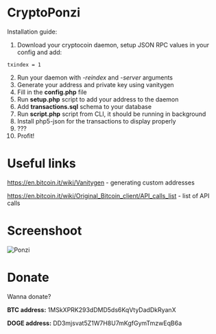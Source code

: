 CryptoPonzi
===========
Installation guide:

1. Download your cryptocoin daemon, setup JSON RPC values in your config and add:
```
txindex = 1
```
2. Run your daemon with _-reindex_ and _-server_ arguments
3. Generate your address and private key using vanitygen
4. Fill in the **config.php** file
5. Run **setup.php** script to add your address to the daemon
6. Add **transactions.sql** schema to your database
7. Run **script.php** script from CLI, it should be running in background
8. Install php5-json for the transactions to display properly
9. ???
10. Profit!

Useful links
===========
https://en.bitcoin.it/wiki/Vanitygen - generating custom addresses

https://en.bitcoin.it/wiki/Original_Bitcoin_client/API_calls_list - list of API calls

Screenshoot
===========
![Ponzi](http://i.imgur.com/FOWRlXr.png)

Donate
===========
Wanna donate?

**BTC address:** 1MSkXPRK293dDMD5ds6KqVtyDadDkRyanX

**DOGE address:** DD3mjsvat5Z1W7H8U7mKgfGymTmzwEqB6a
